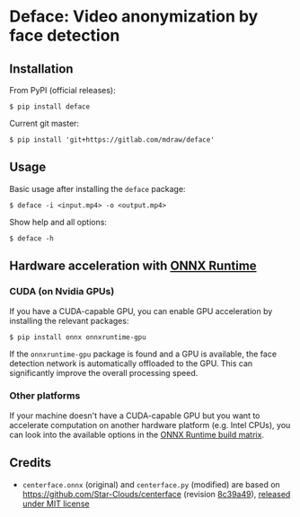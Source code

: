 # Deface: Video anonymization by face detection

## Installation

From PyPI (official releases):

    $ pip install deface

Current git master:

    $ pip install 'git+https://gitlab.com/mdraw/deface'

## Usage

Basic usage after installing the `deface` package:

    $ deface -i <input.mp4> -o <output.mp4>

Show help and all options:

    $ deface -h


## Hardware acceleration with [ONNX Runtime](https://microsoft.github.io/onnxruntime/)

### CUDA (on Nvidia GPUs)

If you have a CUDA-capable GPU, you can enable GPU acceleration by installing the relevant packages:

    $ pip install onnx onnxruntime-gpu

If the `onnxruntime-gpu` package is found and a GPU is available, the face detection network is automatically offloaded to the GPU.
This can significantly improve the overall processing speed.

### Other platforms

If your machine doesn't have a CUDA-capable GPU but you want to accelerate computation on another hardware platform (e.g. Intel CPUs), you can look into the available options in the [ONNX Runtime build matrix](https://microsoft.github.io/onnxruntime/).


## Credits

- `centerface.onnx` (original) and `centerface.py` (modified) are based on https://github.com/Star-Clouds/centerface (revision [8c39a49](https://github.com/Star-Clouds/CenterFace/tree/8c39a497afb78fb2c064eb84bf010c273bb7d3ce)),
  [released under MIT license](https://github.com/Star-Clouds/CenterFace/blob/36afed/LICENSE)

